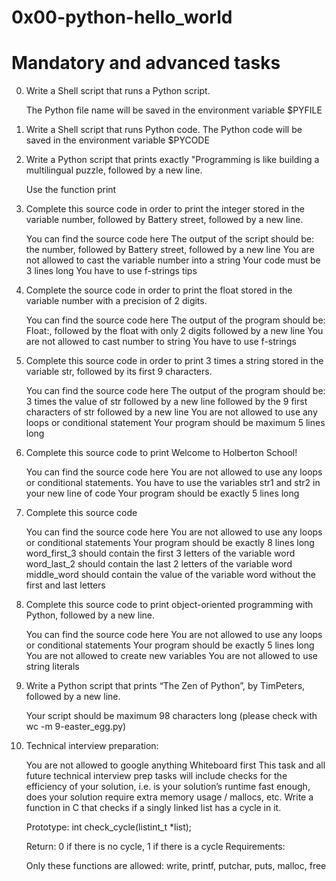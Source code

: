 # 0x00-python-hello_world

# Mandatory and advanced tasks

0. Write a Shell script that runs a Python script.

    The Python file name will be saved in the environment variable $PYFILE 

1. Write a Shell script that runs Python code. The Python code will be saved in the environment variable $PYCODE

2. Write a Python script that prints exactly "Programming is like building a multilingual puzzle, followed by a new line.

    Use the function print

3. Complete this source code in order to print the integer stored in the variable number, followed by Battery street, followed by a new line.

    You can find the source code here
    The output of the script should be:
    the number, followed by Battery street,
    followed by a new line
    You are not allowed to cast the variable number into a string
    Your code must be 3 lines long
    You have to use f-strings tips
  
4. Complete the source code in order to print the float stored in the variable number with a precision of 2 digits.

    You can find the source code here
    The output of the program should be:
    Float:, followed by the float with only 2 digits
    followed by a new line
    You are not allowed to cast number to string
    You have to use f-strings
  
5. Complete this source code in order to print 3 times a string stored in the variable str, followed by its first 9 characters.

    You can find the source code here
    The output of the program should be:
    3 times the value of str
    followed by a new line
    followed by the 9 first characters of str
    followed by a new line
    You are not allowed to use any loops or conditional statement
    Your program should be maximum 5 lines long
  
6. Complete this source code to print Welcome to Holberton School!

    You can find the source code here
    You are not allowed to use any loops or conditional statements.
    You have to use the variables str1 and str2 in your new line of code
    Your program should be exactly 5 lines long
  
7. Complete this source code

    You can find the source code here
    You are not allowed to use any loops or conditional statements
    Your program should be exactly 8 lines long
    word_first_3 should contain the first 3 letters of the variable word
    word_last_2 should contain the last 2 letters of the variable word
    middle_word should contain the value of the variable word without the first and last letters
  
8. Complete this source code to print object-oriented programming with Python, followed by a new line.

    You can find the source code here
    You are not allowed to use any loops or conditional statements
    Your program should be exactly 5 lines long
    You are not allowed to create new variables
    You are not allowed to use string literals
  
9. Write a Python script that prints “The Zen of Python”, by TimPeters, followed by a new line.

    Your script should be maximum 98 characters long (please check with wc -m 9-easter_egg.py)
  
10. Technical interview preparation:

    You are not allowed to google anything
    Whiteboard first
    This task and all future technical interview prep tasks will include checks for the efficiency of your solution, i.e. is your solution’s runtime fast enough, does your solution require extra memory usage / mallocs, etc.
    Write a function in C that checks if a singly linked list has a cycle in it.

    Prototype: int check_cycle(listint_t *list);

    Return: 0 if there is no cycle, 1 if there is a cycle
    Requirements:

    Only these functions are allowed: write, printf, putchar, puts, malloc, free 
